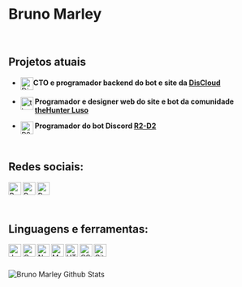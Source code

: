# Bruno Marley

<br>

## Projetos atuais
- <img align="center" width="25px" alt="DisCloud" src="https://gblobscdn.gitbook.com/assets%2F-LmveSmUr3rXxq5cvnW5%2F-Lqi6xDE_7ijG6VKAzZX%2F-Lqi7erfEXlqjPVXAN-2%2Fdiscloudlogo.png?alt=media&token=cf8f1f8f-f10f-4519-9c7c-cc8a8816f8ac">**CTO e programador backend do bot e site da [DisCloud](https://discloudbot.com)**

- <img align="left" width="25px" alt="theHunter Luso" src="https://thehunterluso.com/public/img/logo.png">**Programador e designer web do site e bot da comunidade [theHunter Luso](https://thehunterluso.com)**

- <img align="left" width="25px" alt="R2-D2 Bot" src="https://cdn.discordapp.com/avatars/524940132755701760/1fb687e7f6869be5f639700d2326db83.png?size=1024">**Programador do bot Discord [R2-D2](https://discord.gg/5rPtCaV)**
<br>

## Redes sociais:
[<img align="left" alt="Bruno Marley | YouTube" width="25px" src="https://cdn4.iconfinder.com/data/icons/social-messaging-ui-color-shapes-2-free/128/social-youtube-square1-512.png" />](https://www.youtube.com/channel/UC_tKn6TardcuCCLB98Pe2YQ)
[<img align="left" alt="Bruno Marley | Twitter" width="25px" src="https://image.flaticon.com/icons/png/512/124/124021.png" />](https://twitter.com/BrunoMarley__)
[<img align="left" alt="Bruno Marley | Steam" width="25px" src="https://upload.wikimedia.org/wikipedia/commons/thumb/8/83/Steam_icon_logo.svg/512px-Steam_icon_logo.svg.png" />](https://steamcommunity.com/id/apollogson/)

<br>
<br>
<br>

## Linguagens e ferramentas:
<img align="left" title="Javascript" alt="Javascript" width="25px" src="https://addons-media.operacdn.com/media/CACHE/images/extensions/65/203065/1.2.4.1-rev2/images/0cded3a3276425911d55a2552bf361bf/7852aa99f857cd72012843b4cce5090f.jpg"/>
<img align="left" title="C Sharp" alt="C Sharp" width="25px" src="https://iconape.com/wp-content/png_logo_vector/c-sharp-c-logo.png"/>
<img align="left" title="Node.js" alt="Node.js" width="25px" src="https://cdn.iconscout.com/icon/free/png-512/node-js-1174925.png"/>
<img align="left" title="MongoDB" alt="MongoDB" width="25px" src="https://img.icons8.com/color/452/mongodb.png"/>
<img align="left" title="HTML" alt="HTML" width="25px" src="https://image.flaticon.com/icons/png/512/732/732212.png"/>
<img align="left" title="CSS" alt="CSS" width="25px" src="https://storagemisellf.blob.core.windows.net/images/logo/skills/css-logo.png"/>
<img align="left" title="Git Hub" alt="Git Hub" width="25px" src="https://image.flaticon.com/icons/png/512/25/25231.png"/>
<br>
<br>
<br>

<img align="left" alt="Bruno Marley Github Stats" src="https://github-readme-stats.vercel.app/api?username=Bruno-Marley&show_icons=true&hide_border=true&theme=tokyonight" />